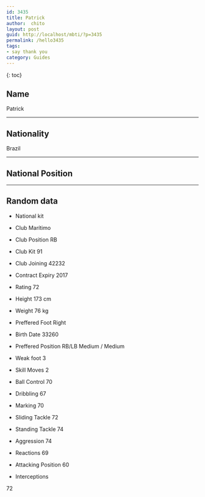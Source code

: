 ```yaml
---
id: 3435
title: Patrick
author:  chito 
layout: post
guid: http://localhost/mbti/?p=3435
permalink: /hello3435
tags:
- say thank you
category: Guides
---
```



{: toc}


## Name  
Patrick 

* * *

## Nationality  
Brazil 

* * *

## National Position 

* * *

## Random data 

  * National kit 
  * Club 
Marítimo 

  * Club Position 
RB 

  * Club Kit 
91 

  * Club Joining 
42232 

  * Contract Expiry 
2017 

  * Rating 
72 

  * Height 
173 cm 

  * Weight 
76 kg 

  * Preffered Foot 
Right 

  * Birth Date 
33260 

  * Preffered Position 
RB/LB Medium / Medium 

  * Weak foot 
3 

  * Skill Moves 
2 

  * Ball Control 
70 

  * Dribbling 
67 

  * Marking 
70 

  * Sliding Tackle 
72 

  * Standing Tackle 
74 

  * Aggression 
74 

  * Reactions 
69 

  * Attacking Position 
60 

  * Interceptions 

72</ul>